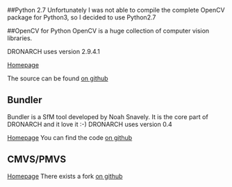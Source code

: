 ##Python 2.7
Unfortunately I was not able to compile the complete OpenCV package for Python3, so I decided to use Python2.7

##OpenCV for Python
OpenCV is a huge collection of computer vision libraries.

DRONARCH uses version 2.9.4.1

[Homepage](http://opencv.org/)

The source can be found [on github](https://github.com/Itseez/opencv)

## Bundler
Bundler is a SfM tool developed by Noah Snavely.
It is the core part of DRONARCH and it love it :-)
DRONARCH uses version 0.4

[Homepage](http://www.cs.cornell.edu/~snavely/bundler/)
You can find the code [on github](https://github.com/snavely/bundler_sfm)

## CMVS/PMVS

[Homepage](http://www.di.ens.fr/cmvs/)
There exists a fork [on github](https://github.com/pmoulon/CMVS-PMVS)

